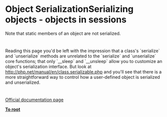# Object SerializationSerializing objects - objects in sessions




<div class="phpcode"><span class="html">
Note that static members of an object are not serialized.</span>
</div>
  

#


<div class="phpcode"><span class="html">
Reading this page you&apos;d be left with the impression that a class&apos;s `serialize` and `unserialize` methods are unrelated to the `serialize` and `unserialize` core functions; that only `__sleep` and `__unsleep` allow you to customize an object&apos;s serialization interface. But look at <a href="http://php.net/manual/en/class.serializable.php" rel="nofollow" target="_blank">http://php.net/manual/en/class.serializable.php</a> and you&apos;ll see that there is a more straightforward way to control how a user-defined object is serialized and unserialized.</span>
</div>
  

#

[Official documentation page](https://www.php.net/manual/en/language.oop5.serialization.php)

**[To root](/README.md)**